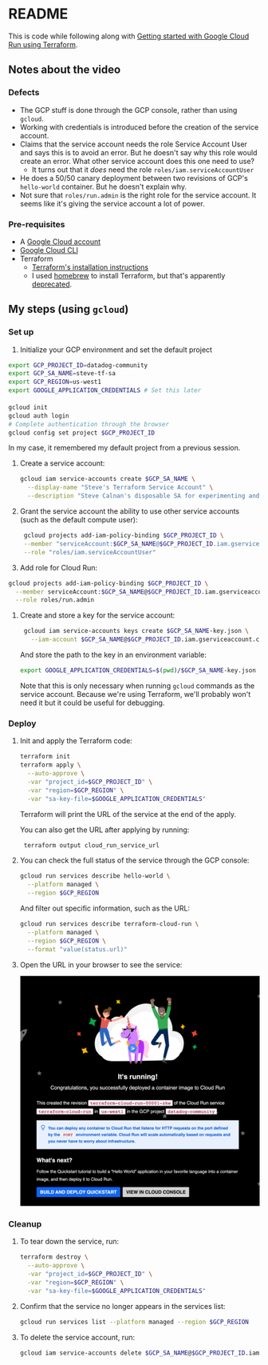# README

This is code while following along with [Getting started with Google Cloud Run
using Terraform][otobek-cloudrun-tf-youtube].

## Notes about the video

### Defects

- The GCP stuff is done through the GCP console, rather than using `gcloud`.
- Working with credentials is introduced before the creation of the service
  account.
- Claims that the service account needs the role Service Account User and
  says this is to avoid an error. But he doesn't say why this role would
  create an error. What other service account does this one need to use?
  - It turns out that it _does_ need the role `roles/iam.serviceAccountUser`
- He does a 50/50 canary deployment between two revisions of GCP's
  `hello-world` container. But he doesn't explain why.
- Not sure that `roles/run.admin` is the right role for the service account.
  It seems like it's giving the service account a lot of power.

### Pre-requisites

- A [Google Cloud account][gcp-account]
- [Google Cloud CLI][gcloud-install]
- Terraform
  - [Terraform's installation instructions][tf-official-install]
  - I used [homebrew][tf-homebrew-install] to install Terraform, but that's
    apparently [deprecated][tf-homebrew-deprecation].

## My steps (using `gcloud`)

### Set up

1. Initialize your GCP environment and set the default project

  ```sh
  export GCP_PROJECT_ID=datadog-community
  export GCP_SA_NAME=steve-tf-sa
  export GCP_REGION=us-west1
  export GOOGLE_APPLICATION_CREDENTIALS # Set this later

  gcloud init
  gcloud auth login
  # Complete authentication through the browser
  gcloud config set project $GCP_PROJECT_ID
  ```

  In my case, it remembered my default project from a previous session.

1. Create a service account:

   ```sh
   gcloud iam service-accounts create $GCP_SA_NAME \
     --display-name "Steve's Terraform Service Account" \
     --description "Steve Calnan's disposable SA for experimenting and learning"
   ```

1. Grant the service account the ability to use other service accounts (such
   as the default compute user):

   ```sh
    gcloud projects add-iam-policy-binding $GCP_PROJECT_ID \
    --member "serviceAccount:$GCP_SA_NAME@$GCP_PROJECT_ID.iam.gserviceaccount.com" \
    --role "roles/iam.serviceAccountUser"
    ```

1. Add role for Cloud Run:

  ```sh
  gcloud projects add-iam-policy-binding $GCP_PROJECT_ID \
    --member serviceAccount:$GCP_SA_NAME@$GCP_PROJECT_ID.iam.gserviceaccount.com \
    --role roles/run.admin
  ```

1. Create and store a key for the service account:

   ```sh
    gcloud iam service-accounts keys create $GCP_SA_NAME-key.json \
      --iam-account $GCP_SA_NAME@$GCP_PROJECT_ID.iam.gserviceaccount.com
   ```

   And store the path to the key in an environment variable:

   ```sh
   export GOOGLE_APPLICATION_CREDENTIALS=$(pwd)/$GCP_SA_NAME-key.json
   ```

   Note that this is only necessary when running `gcloud` commands as the
   service account. Because we're using Terraform, we'll probably won't
   need it but it could be useful for debugging.

### Deploy

1. Init and apply the Terraform code:

   ```sh
   terraform init
   terraform apply \
     --auto-approve \
     -var "project_id=$GCP_PROJECT_ID" \
     -var "region=$GCP_REGION" \
     -var "sa-key-file=$GOOGLE_APPLICATION_CREDENTIALS"
   ```

   Terraform will print the URL of the service at the end of the apply.

   You can also get the URL after applying by running:

   ```sh
    terraform output cloud_run_service_url
    ```

1. You can check the full status of the service through the GCP console:

   ```sh
   gcloud run services describe hello-world \
     --platform managed \
     --region $GCP_REGION 
   ```

   And filter out specific information, such as the URL:

   ```sh
   gcloud run services describe terraform-cloud-run \
     --platform managed \
     --region $GCP_REGION \
     --format "value(status.url)"
   ```

1. Open the URL in your browser to see the service:

   ![The service in the browser](./readme-images/service-success.png)

### Cleanup

1. To tear down the service, run:

   ```sh
   terraform destroy \
     --auto-approve \
     -var "project_id=$GCP_PROJECT_ID" \
     -var "region=$GCP_REGION" \
     -var "sa-key-file=$GOOGLE_APPLICATION_CREDENTIALS"
   ```

1. Confirm that the service no longer appears in the services list:

   ```sh
   gcloud run services list --platform managed --region $GCP_REGION
   ```

1. To delete the service account, run:

   ```sh
   gcloud iam service-accounts delete $GCP_SA_NAME@$GCP_PROJECT_ID.iam.gserviceaccount.com
   ```

[otobek-cloudrun-tf-youtube]: https://www.youtube.com/watch?v=5Yz1UfFAxdo
[gcp-account]: https://cloud.google.com/
[gcloud-install]: https://cloud.google.com/sdk/docs/install-sdk
[tf-official-install]: https://developer.hashicorp.com/terraform/tutorials/aws-get-started/install-cli
[tf-homebrew-install]: https://formulae.brew.sh/formula/terraform
[tf-homebrew-deprecation]: https://github.com/Homebrew/homebrew-core/pull/139538
